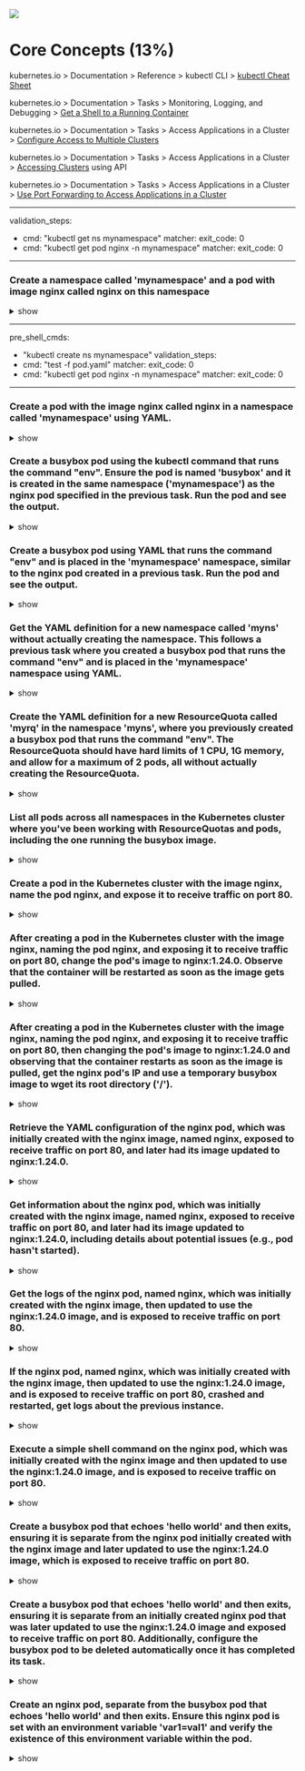 ![](https://gaforgithub.azurewebsites.net/api?repo=CKAD-exercises/core_concepts&empty)
# Core Concepts (13%)

kubernetes.io > Documentation > Reference > kubectl CLI > [kubectl Cheat Sheet](https://kubernetes.io/docs/reference/kubectl/cheatsheet/)

kubernetes.io > Documentation > Tasks > Monitoring, Logging, and Debugging > [Get a Shell to a Running Container](https://kubernetes.io/docs/tasks/debug-application-cluster/get-shell-running-container/)

kubernetes.io > Documentation > Tasks > Access Applications in a Cluster > [Configure Access to Multiple Clusters](https://kubernetes.io/docs/tasks/access-application-cluster/configure-access-multiple-clusters/)

kubernetes.io > Documentation > Tasks > Access Applications in a Cluster > [Accessing Clusters](https://kubernetes.io/docs/tasks/access-application-cluster/access-cluster/) using API

kubernetes.io > Documentation > Tasks > Access Applications in a Cluster > [Use Port Forwarding to Access Applications in a Cluster](https://kubernetes.io/docs/tasks/access-application-cluster/port-forward-access-application-cluster/)

---
validation_steps:
  - cmd: "kubectl get ns mynamespace"
    matcher:
      exit_code: 0
  - cmd: "kubectl get pod nginx -n mynamespace"
    matcher:
      exit_code: 0
---
### Create a namespace called 'mynamespace' and a pod with image nginx called nginx on this namespace

<details><summary>show</summary>
<p>

```bash
kubectl create namespace mynamespace
kubectl run nginx --image=nginx --restart=Never -n mynamespace
```

</p>
</details>

---
pre_shell_cmds:
  - "kubectl create ns mynamespace"
validation_steps:
  - cmd: "test -f pod.yaml"
    matcher:
      exit_code: 0
  - cmd: "kubectl get pod nginx -n mynamespace"
    matcher:
      exit_code: 0
---
### Create a pod with the image nginx called nginx in a namespace called 'mynamespace' using YAML.

<details><summary>show</summary>
<p>

Easily generate YAML with:

```bash
kubectl run nginx --image=nginx --restart=Never --dry-run=client -n mynamespace -o yaml > pod.yaml
```

```bash
cat pod.yaml
```

```yaml
apiVersion: v1
kind: Pod
metadata:
  creationTimestamp: null
  labels:
    run: nginx
  name: nginx
  namespace: mynamespace
spec:
  containers:
  - image: nginx
    imagePullPolicy: IfNotPresent
    name: nginx
    resources: {}
  dnsPolicy: ClusterFirst
  restartPolicy: Never
status: {}
```

```bash
kubectl create -f pod.yaml
```

Alternatively, you can run in one line

```bash
kubectl run nginx --image=nginx --restart=Never --dry-run=client -o yaml | kubectl create -n mynamespace -f -
```

</p>
</details>

### Create a busybox pod using the kubectl command that runs the command "env". Ensure the pod is named 'busybox' and it is created in the same namespace ('mynamespace') as the nginx pod specified in the previous task. Run the pod and see the output.

<details><summary>show</summary>
<p>

```bash
kubectl run busybox --image=busybox --command --restart=Never -it --rm -- env # -it will help in seeing the output, --rm will immediately delete the pod after it exits
# or, just run it without -it
kubectl run busybox --image=busybox --command --restart=Never -- env
# and then, check its logs
kubectl logs busybox
```

</p>
</details>

### Create a busybox pod using YAML that runs the command "env" and is placed in the 'mynamespace' namespace, similar to the nginx pod created in a previous task. Run the pod and see the output.

<details><summary>show</summary>
<p>

```bash
# create a  YAML template with this command
kubectl run busybox --image=busybox --restart=Never --dry-run=client -o yaml --command -- env > envpod.yaml
# see it
cat envpod.yaml
```

```YAML
apiVersion: v1
kind: Pod
metadata:
  creationTimestamp: null
  labels:
    run: busybox
  name: busybox
spec:
  containers:
  - command:
    - env
    image: busybox
    name: busybox
    resources: {}
  dnsPolicy: ClusterFirst
  restartPolicy: Never
status: {}
```

```bash
# apply it and then see the logs
kubectl apply -f envpod.yaml
kubectl logs busybox
```

</p>
</details>

### Get the YAML definition for a new namespace called 'myns' without actually creating the namespace. This follows a previous task where you created a busybox pod that runs the command "env" and is placed in the 'mynamespace' namespace using YAML.

<details><summary>show</summary>
<p>

```bash
kubectl create namespace myns -o yaml --dry-run=client
```

</p>
</details>

### Create the YAML definition for a new ResourceQuota called 'myrq' in the namespace 'myns', where you previously created a busybox pod that runs the command "env". The ResourceQuota should have hard limits of 1 CPU, 1G memory, and allow for a maximum of 2 pods, all without actually creating the ResourceQuota.

<details><summary>show</summary>
<p>

```bash
kubectl create quota myrq --hard=cpu=1,memory=1G,pods=2 --dry-run=client -o yaml
```

</p>
</details>

### List all pods across all namespaces in the Kubernetes cluster where you've been working with ResourceQuotas and pods, including the one running the busybox image.

<details><summary>show</summary>
<p>

```bash
kubectl get po --all-namespaces
```
Alternatively 

```bash
kubectl get po -A
```
</p>
</details>

### Create a pod in the Kubernetes cluster with the image nginx, name the pod nginx, and expose it to receive traffic on port 80.

<details><summary>show</summary>
<p>

```bash
kubectl run nginx --image=nginx --restart=Never --port=80
```

</p>
</details>

### After creating a pod in the Kubernetes cluster with the image nginx, naming the pod nginx, and exposing it to receive traffic on port 80, change the pod's image to nginx:1.24.0. Observe that the container will be restarted as soon as the image gets pulled.

<details><summary>show</summary>
<p>

```bash
# kubectl set image POD/POD_NAME CONTAINER_NAME=IMAGE_NAME:TAG
kubectl set image pod/nginx nginx=nginx:1.24.0
kubectl describe po nginx # you will see an event 'Container will be killed and recreated'
kubectl get po nginx -w # watch it
```

*Note*: The `RESTARTS` column should contain 0 initially (ideally - it could be any number)

*Note*: some time after changing the image, you should see that the value in the `RESTARTS` column has been increased by 1, because the container has been restarted, as stated in the events shown at the bottom of the `kubectl describe pod` command:

```
Events:
  Type    Reason     Age                  From               Message
  ----    ------     ----                 ----               -------
[...]
  Normal  Killing    100s                 kubelet, node3     Container pod1 definition changed, will be restarted
  Normal  Pulling    100s                 kubelet, node3     Pulling image "nginx:1.24.0"
  Normal  Pulled     41s                  kubelet, node3     Successfully pulled image "nginx:1.24.0"
  Normal  Created    36s (x2 over 9m43s)  kubelet, node3     Created container pod1
  Normal  Started    36s (x2 over 9m43s)  kubelet, node3     Started container pod1
```

*Note*: you can check pod's image by running

```bash
kubectl get po nginx -o jsonpath='{.spec.containers[].image}{"\n"}'
```

</p>
</details>

### After creating a pod in the Kubernetes cluster with the image nginx, naming the pod nginx, and exposing it to receive traffic on port 80, then changing the pod's image to nginx:1.24.0 and observing that the container restarts as soon as the image is pulled, get the nginx pod's IP and use a temporary busybox image to wget its root directory ('/').

<details><summary>show</summary>
<p>

```bash
kubectl get po -o wide # get the IP, will be something like '10.1.1.131'
# create a temp busybox pod
kubectl run busybox --image=busybox --rm -it --restart=Never -- wget -O- 10.1.1.131:80
```

Alternatively you can also try a more advanced option:

```bash
# Get IP of the nginx pod
NGINX_IP=$(kubectl get pod nginx -o jsonpath='{.status.podIP}')
# create a temp busybox pod
kubectl run busybox --image=busybox --env="NGINX_IP=$NGINX_IP" --rm -it --restart=Never -- sh -c 'wget -O- $NGINX_IP:80'
``` 

Or just in one line:

```bash
kubectl run busybox --image=busybox --rm -it --restart=Never -- wget -O- $(kubectl get pod nginx -o jsonpath='{.status.podIP}:{.spec.containers[0].ports[0].containerPort}')
```

</p>
</details>

### Retrieve the YAML configuration of the nginx pod, which was initially created with the nginx image, named nginx, exposed to receive traffic on port 80, and later had its image updated to nginx:1.24.0.

<details><summary>show</summary>
<p>

```bash
kubectl get po nginx -o yaml
# or
kubectl get po nginx -oyaml
# or
kubectl get po nginx --output yaml
# or
kubectl get po nginx --output=yaml
```

</p>
</details>

### Get information about the nginx pod, which was initially created with the nginx image, named nginx, exposed to receive traffic on port 80, and later had its image updated to nginx:1.24.0, including details about potential issues (e.g., pod hasn't started).

<details><summary>show</summary>
<p>

```bash
kubectl describe po nginx
```

</p>
</details>

### Get the logs of the nginx pod, named nginx, which was initially created with the nginx image, then updated to use the nginx:1.24.0 image, and is exposed to receive traffic on port 80.

<details><summary>show</summary>
<p>

```bash
kubectl logs nginx
```

</p>
</details>

### If the nginx pod, named nginx, which was initially created with the nginx image, then updated to use the nginx:1.24.0 image, and is exposed to receive traffic on port 80, crashed and restarted, get logs about the previous instance.

<details><summary>show</summary>
<p>

```bash
kubectl logs nginx -p
# or
kubectl logs nginx --previous
```

</p>
</details>

### Execute a simple shell command on the nginx pod, which was initially created with the nginx image and then updated to use the nginx:1.24.0 image, and is exposed to receive traffic on port 80.

<details><summary>show</summary>
<p>

```bash
kubectl exec -it nginx -- /bin/sh
```

</p>
</details>

### Create a busybox pod that echoes 'hello world' and then exits, ensuring it is separate from the nginx pod initially created with the nginx image and later updated to use the nginx:1.24.0 image, which is exposed to receive traffic on port 80.

<details><summary>show</summary>
<p>

```bash
kubectl run busybox --image=busybox -it --restart=Never -- echo 'hello world'
# or
kubectl run busybox --image=busybox -it --restart=Never -- /bin/sh -c 'echo hello world'
```

</p>
</details>

### Create a busybox pod that echoes 'hello world' and then exits, ensuring it is separate from an initially created nginx pod that was later updated to use the nginx:1.24.0 image and exposed to receive traffic on port 80. Additionally, configure the busybox pod to be deleted automatically once it has completed its task.

<details><summary>show</summary>
<p>

```bash
kubectl run busybox --image=busybox -it --rm --restart=Never -- /bin/sh -c 'echo hello world'
kubectl get po # nowhere to be found :)
```

</p>
</details>

### Create an nginx pod, separate from the busybox pod that echoes 'hello world' and then exits. Ensure this nginx pod is set with an environment variable 'var1=val1' and verify the existence of this environment variable within the pod.

<details><summary>show</summary>
<p>

```bash
kubectl run nginx --image=nginx --restart=Never --env=var1=val1
# then
kubectl exec -it nginx -- env
# or
kubectl exec -it nginx -- sh -c 'echo $var1'
# or
kubectl describe po nginx | grep val1
# or
kubectl run nginx --restart=Never --image=nginx --env=var1=val1 -it --rm -- env
# or
kubectl run nginx --image nginx --restart=Never --env=var1=val1 -it --rm -- sh -c 'echo $var1'
```

</p>
</details>
